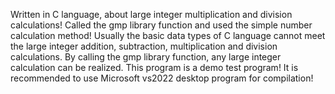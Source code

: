 Written in C language, about large integer multiplication and division calculations! Called the gmp library function and used the simple number calculation method!
Usually the basic data types of C language cannot meet the large integer addition, subtraction, multiplication and division calculations. By calling the gmp library function, any large integer calculation can be realized. This program is a demo test program! It is recommended to use Microsoft vs2022 desktop program for compilation!
